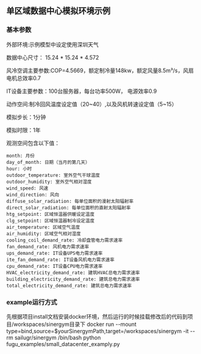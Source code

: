 ## 单区域数据中心模拟环境示例
 
### 基本参数

外部环境:示例模型中设定使用深圳天气 

数据中心尺寸： 15.24 * 15.24 * 4.572 

风冷空调主要参数:COP=4.5669，额定制冷量148kw，额定风量8.5m³/s，风扇电机总效率0.7 

IT设备主要参数：100台服务器，每台功率500W， 电源效率0.9

动作空间:制冷回风温度设定值（20~40）,以及风机转速设定值（5~15）

模拟步长：1分钟

模拟时限：1年

观测空间包含以下值：

    month: 月份
    day_of_month: 日期（当月的第几天）
    hour: 小时
    outdoor_temperature: 室外空气干球温度
    outdoor_humidity: 室外空气相对湿度
    wind_speed: 风速
    wind_direction: 风向
    diffuse_solar_radiation: 每单位面积的漫射太阳辐射率
    direct_solar_radiation: 每单位面积的直射太阳辐射率
    htg_setpoint: 区域恒温器供暖设定温度  
    clg_setpoint: 区域恒温器制冷设定温度
    air_temperature: 区域空气温度
    air_humidity: 区域空气相对湿度
    cooling_coil_demand_rate: 冷却盘管电力需求速率
    fan_demand_rate: 风机电力需求速率
    ups_demand_rate: IT设备UPS电力需求速率
    ite_fan_demand_rate: IT设备风机电力需求速率
    cpu_demand_rate: IT设备CPU电力需求速率
    HVAC_electricity_demand_rate: 建筑HVAC总电力需求速率
    building_electricity_demand_rate: 建筑总电力需求速率
    total_electricity_demand_rate: 建筑总电力需求速率


### example运行方式
先根据项目install文档安装docker环境，然后运行的时候挂载修改后的代码到项目/workspaces/sinergym目录下
docker run --mount type=bind,source=$yourSinergymPath,target=/workspaces/sinergym -it --rm sailugr/sinergym /bin/bash
python fugu_examples/small_datacenter_examply.py
